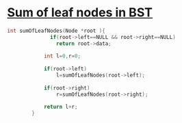 <h1><a href="https://www.geeksforgeeks.org/problems/sum-of-leaf-nodes-in-bst/1" target="_blank">Sum of leaf nodes in BST</a></h1>

```cpp
int sumOfLeafNodes(Node *root ){
              if(root->left==NULL && root->right==NULL)
                return root->data;
               
            int l=0,r=0;
            
            if(root->left)
                l=sumOfLeafNodes(root->left);
            
            if(root->right)
                r=sumOfLeafNodes(root->right);
                
            return l+r;
        }
```